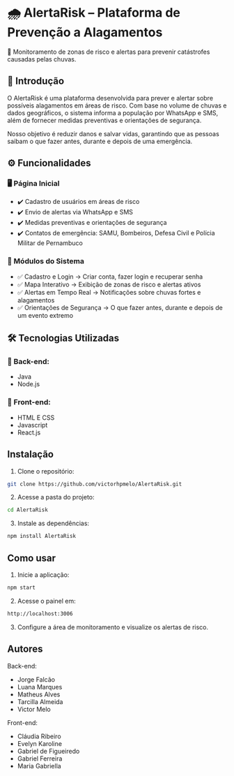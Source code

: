 # 🌧️ AlertaRisk – Plataforma de Prevenção a Alagamentos
🚨 Monitoramento de zonas de risco e alertas para prevenir catástrofes causadas pelas chuvas.

## 📌 Introdução
O AlertaRisk é uma plataforma desenvolvida para prever e alertar sobre possíveis alagamentos em áreas de risco. Com base no volume de chuvas e dados geográficos, o sistema informa a população por WhatsApp e SMS, além de fornecer medidas preventivas e orientações de segurança.

Nosso objetivo é reduzir danos e salvar vidas, garantindo que as pessoas saibam o que fazer antes, durante e depois de uma emergência.

## ⚙️ Funcionalidades
### 🖥️ Página Inicial
- ✔️ Cadastro de usuários em áreas de risco
- ✔️ Envio de alertas via WhatsApp e SMS
- ✔️ Medidas preventivas e orientações de segurança
- ✔️ Contatos de emergência: SAMU, Bombeiros, Defesa Civil e Polícia Militar de Pernambuco

### 📌 Módulos do Sistema
- ✅ Cadastro e Login → Criar conta, fazer login e recuperar senha
- ✅ Mapa Interativo → Exibição de zonas de risco e alertas ativos
- ✅ Alertas em Tempo Real → Notificações sobre chuvas fortes e alagamentos
- ✅ Orientações de Segurança → O que fazer antes, durante e depois de um evento extremo

## 🛠️ Tecnologias Utilizadas
### 🚀 Back-end:

- Java
- Node.js

### 🎨 Front-end:

- HTML E CSS
- Javascript
-  React.js

## Instalação

1. Clone o repositório:
```bash 
git clone https://github.com/victorhpmelo/AlertaRisk.git
```
2. Acesse a pasta do projeto:
```bash
cd AlertaRisk
```
3. Instale as dependências:
```bash
npm install AlertaRisk
```     
## Como usar

1. Inicie a aplicação:
```bash
npm start
```
2. Acesse o painel em: 
```bash
http://localhost:3006
```
3. Configure a área de monitoramento e visualize os alertas de risco.
 
## Autores

Back-end:

- Jorge Falcão
- Luana Marques
- Matheus Alves
- Tarcilla Almeida
- Victor Melo

Front-end:

- Cláudia Ribeiro
- Evelyn Karoline
- Gabriel de Figueiredo
- Gabriel Ferreira
- Maria Gabriella
